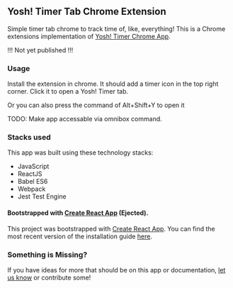 ## Yosh! Timer Tab Chrome Extension
Simple timer tab chrome to track time of, like, everything! This is a Chrome extensions implementation of [Yosh! Timer Chrome App](https://github.com/shrotavre/yosh-timer).

!!! Not yet published !!!

### Usage
Install the extension in chrome. It should add a timer icon in the top right corner. Click it to open a Yosh! Timer tab.

Or you can also press the command of Alt+Shift+Y to open it

TODO: Make app accessable via omnibox command. 

### Stacks used
This app was built using these technology stacks:
- JavaScript
- ReactJS
- Babel ES6
- Webpack
- Jest Test Engine

#### Bootstrapped with [Create React App](https://github.com/facebookincubator/create-react-app) (Ejected).
This project was bootstrapped with [Create React App](https://github.com/facebookincubator/create-react-app).
You can find the most recent version of the installation guide [here](https://github.com/facebookincubator/create-react-app/blob/master/packages/react-scripts/template/README.md).

### Something is Missing?
If you have ideas for more that should be on this app or documentation, [let us know](https://github.com/shrotavre/yosh-timer/issues) or contribute some!
